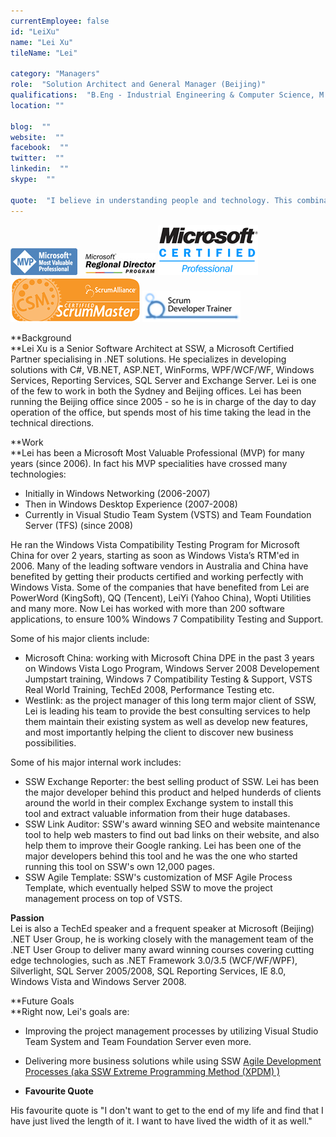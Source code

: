 ```yaml
---
currentEmployee: false
id: "LeiXu"
name: "Lei Xu"
tileName: "Lei"

category: "Managers"
role:  "Solution Architect and General Manager (Beijing)"
qualifications:  "B.Eng - Industrial Engineering & Computer Science, M.Info - Information Science "
location: ""

blog:  ""
website:  ""
facebook:  ""
twitter:  ""
linkedin:  ""
skype:  ""

quote:  "I believe in understanding people and technology. This combination has allowed me to build a great team that has built many great solutions... "
---
```


 
   ![MVP](./Images/Bio/mvp.jpg) 
  
   ![Region Director](./Images/Bio/regionalDirector.jpg) 
![MCP](./Images/Bio/MCP.png) 
![MCP](./Images/Bio/csm.png) 
![Certified Scrum Trainer](./Images/Bio/scrumtrainer.png) 


 **Background  
 **Lei Xu is a Senior Software Architect at SSW, a Microsoft Certified Partner specialising in .NET solutions. He specializes in developing solutions with C#, VB.NET, ASP.NET, WinForms, WPF/WCF/WF, Windows Services, Reporting Services, SQL Server and Exchange Server. Lei is one of the few to work in both the Sydney and Beijing offices. Lei has been running the Beijing office since 2005 - so he is in charge of the day to day operation of the office, but spends most of his time taking the lead in the technical directions.  

 **Work  
 **Lei has been a Microsoft Most Valuable Professional (MVP) for many years (since 2006). In fact his MVP specialities have crossed many technologies:

*   Initially in Windows Networking (2006-2007) 
*   Then in Windows Desktop Experience (2007-2008) 
*   Currently in Visual Studio Team System (VSTS) and Team Foundation Server (TFS) (since 2008) 

He ran the Windows Vista Compatibility Testing Program for Microsoft China for over 2 years, starting as soon as Windows Vista’s RTM'ed in 2006. Many of the leading software vendors in Australia and China have benefited by getting their products certified and working perfectly with Windows Vista. Some of the companies that have benefited from Lei are PowerWord (KingSoft), QQ (Tencent), LeiYi (Yahoo China), Wopti Utilities and many more. Now Lei has worked with more than 200 software applications, to ensure 100% Windows 7 Compatibility Testing and Support.

Some of his major clients include:

*   Microsoft China: working with Microsoft China DPE in the past 3 years on Windows Vista Logo Program, Windows Server 2008 Developement Jumpstart training, Windows 7 Compatibility Testing & Support, VSTS Real World Training, TechEd 2008, Performance Testing etc. 
*   Westlink: as the project manager of this long term major client of SSW, Lei is leading his team to provide the best consulting services to help them maintain their existing system as well as develop new features, and most importantly helping the client to discover new business possibilities. 

Some of his major internal work includes:

*   SSW Exchange Reporter: the best selling product of SSW. Lei has been the major developer behind this product and helped hunderds of clients around the world in their complex Exchange system to install this tool and extract valuable information from their huge databases. 
*   SSW Link Auditor: SSW's award winning SEO and website maintenance tool to help web masters to find out bad links on their website, and also help them to improve their Google ranking. Lei has been one of the major developers behind this tool and he was the one who started running this tool on SSW's own 12,000 pages. 
*   SSW Agile Template: SSW's customization of MSF Agile Process Template, which eventually helped SSW to move the project management process on top of VSTS.    

 **Passion**  
 Lei is also a TechEd speaker and a frequent speaker at Microsoft (Beijing) .NET User Group, he is working closely with the management team of the .NET User Group to deliver many award winning courses covering cutting edge technologies, such as .NET Framework 3.0/3.5 (WCF/WF/WPF), Silverlight, SQL Server 2005/2008, SQL Reporting Services, IE 8.0, Windows Vista and Windows Server 2008.

 **Future Goals  
 **Right now, Lei's goals are:

*   Improving the project management processes by utilizing Visual Studio Team System and Team Foundation Server even more. 
*   Delivering more business solutions while using SSW 
      [Agile Development Processes (aka SSW Extreme Programming Method (XPDM) )](/Standards/Management/RulesToBetterProjectManagement/Pages/Default.aspx) 

*   **Favourite Quote** 

His favourite quote is "I don't want to get to the end of my life and find that I have just lived the length of it. I want to have lived the width of it as well."